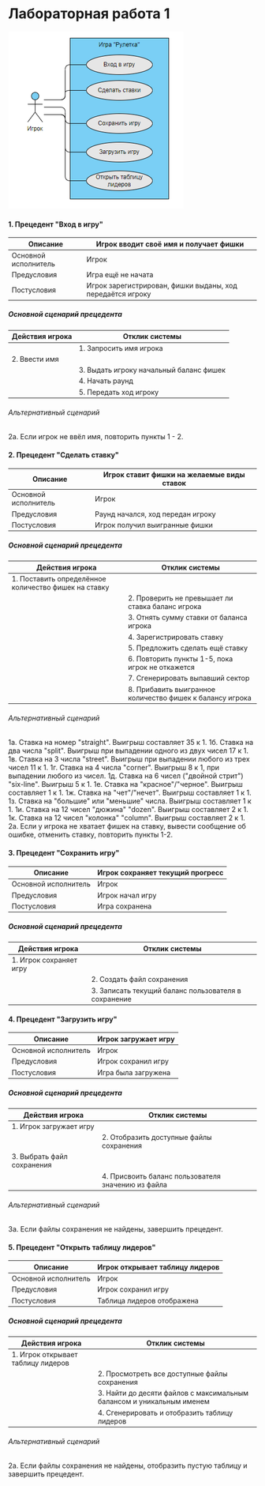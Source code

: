 # Лабораторная работа 1
![diagram](/assets/diagramm1.png)

#### 1. Прецедент "Вход в игру"
| Описание  |  Игрок вводит своё имя и получает фишки |
| ------------ | ------------ |
|  Основной исполнитель | Игрок  |
| Предусловия  | Игра ещё не начата  |
|  Постусловия |  Игрок зарегистрирован, фишки выданы, ход передаётся игроку |
##### Основной сценарий прецедента
| Действия игрока  | Отклик системы  |
| ------------ | ------------ |
|   |  1. Запросить имя игрока |
| 2. Ввести имя  |   |
|   |  3. Выдать игроку начальный баланс фишек |
|   |  4. Начать раунд |
|   |  5. Передать ход игроку |

###### Альтернативный сценарий
2а. Если игрок не ввёл имя, повторить пункты 1 - 2. 

#### 2. Прецедент "Сделать ставку"
| Описание  |  Игрок ставит фишки на желаемые виды ставок  |
| ------------ | ------------ |
|  Основной исполнитель | Игрок  |
| Предусловия  | Раунд начался, ход передан игроку  |
|  Постусловия |  Игрок получил выигранные фишки |

##### Основной сценарий прецедента
| Действия игрока  | Отклик системы  |
| ------------ | ------------ |
| 1. Поставить определённое количество фишек на ставку  |   |
|   | 2. Проверить не превышает ли ставка баланс игрока  |
|   | 3. Отнять сумму ставки от баланса игрока |
|   | 4. Зарегистрировать ставку  |
|   | 5. Предложить сделать ещё ставку  |
|   | 6. Повторить пункты 1-5, пока игрок не откажется  |
|   | 7. Сгенерировать выпавший сектор  |
|   | 8. Прибавить выигранное количество фишек к балансу игрока  |

###### Альтернативный сценарий
1а. Ставка на номер "straight". Выигрыш составляет 35 к 1.
1б. Ставка на два числа "split". Выигрыш при выпадении одного из двух чисел 17 к 1.
1в. Ставка на 3 числа "street". Выигрыш при выпадении любого из трех чисел 11 к 1.
1г. Ставка на 4 числа "corner". Выигрыш 8 к 1, при выпадении любого из чисел.
1д. Ставка на 6 чисел ("двойной стрит") "six-line". Выигрыш 5 к 1.
1е. Ставка на "красное"/"черное". Выигрыш составляет 1 к 1.
1ж. Ставка на "чет"/"нечет". Выигрыш составляет 1 к 1.
1з. Ставка на "большие" или "меньшие" числа. Выигрыш составляет 1 к 1.
1и. Ставка на 12 чисел "дюжина" "dozen". Выигрыш составляет 2 к 1.
1к. Ставка на 12 чисел "колонка" "column". Выигрыш составляет 2 к 1.<br>
2а. Если у игрока не хватает фишек на ставку, вывести сообщение об ошибке, отменить ставку, повторить пункты 1-2. 

#### 3. Прецедент "Сохранить игру"

| Описание  |  Игрок сохраняет текущий прогресс |
| ------------ | ------------ |
|  Основной исполнитель | Игрок  |
| Предусловия  | Игрок начал игру  |
|  Постусловия |  Игра сохранена |
##### Основной сценарий прецедента
| Действия игрока  | Отклик системы  |
| ------------ | ------------ |
| 1. Игрок сохраняет игру  |   |
|   | 2.  Создать файл сохранения |
|   | 3. Записать текущий баланс пользователя в сохранение |

#### 4. Прецедент "Загрузить игру"
| Описание  |  Игрок загружает игру |
| ------------ | ------------ |
|  Основной исполнитель | Игрок  |
| Предусловия  | Игрок сохранил игру  |
|  Постусловия |  Игра была загружена |
##### Основной сценарий прецедента
| Действия игрока  | Отклик системы  |
| ------------ | ------------ |
| 1. Игрок загружает игру  |   |
|   | 2. Отобразить доступные файлы сохранения  |
| 3. Выбрать файл сохранения  |   |
|   | 4. Присвоить баланс пользователя значению из файла  |
###### Альтернативный сценарий
3а. Если файлы сохранения не найдены, завершить прецедент.

#### 5. Прецедент "Открыть таблицу лидеров"
| Описание  |  Игрок открывает таблицу лидеров |
| ------------ | ------------ |
|  Основной исполнитель | Игрок  |
| Предусловия  | Игрок сохранил игру  |
|  Постусловия |  Таблица лидеров отображена |
##### Основной сценарий прецедента
| Действия игрока  | Отклик системы  |
| ------------ | ------------ |
| 1. Игрок открывает таблицу лидеров  |   |
|   | 2. Просмотреть все доступные файлы сохранения  |
|   | 3. Найти до десяти файлов с максимальным балансом и уникальным именем  |
|   | 4. Сгенерировать и отобразить таблицу лидеров  |
###### Альтернативный сценарий
2а. Если файлы сохранения не найдены, отобразить пустую таблицу и завершить прецедент.
